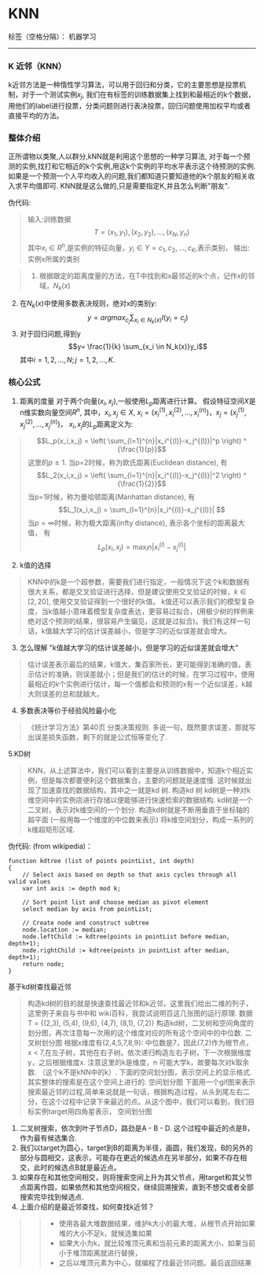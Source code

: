 # KNN

标签（空格分隔）： 机器学习

---

### K 近邻（KNN）
k近邻方法是一种惰性学习算法，可以用于回归和分类，它的主要思想是投票机制，对于一个测试实例$x_j$, 我们在有标签的训练数据集上找到和最相近的k个数据，用他们的label进行投票，分类问题则进行表决投票，回归问题使用加权平均或者直接平均的方法。

### 整体介绍
正所谓物以类聚,人以群分,kNN就是利用这个思想的一种学习算法, 对于每一个预测的实例,找打和它相近的k个实例,用这k个实例的平均水平表示这个待预测的实例. 如果是一个预测一个人平均收入的问题,我们都知道只要知道他的k个朋友的相关收入求平均值即可. KNN就是这么做的,只是需要指定K,并且怎么判断"朋友".

伪代码:
> 输入:训练数据 $$T={(x_1,y_1),(x_2,y_2),...,(x_N,y_n)}$$ 其中$x_i \in R^n$,是实例的特征向量，$y_i \in Y = {c_1,c_2,...,c_K}$,表示类别，
输出: 实例x所属的类别

>1. 根据跟定的距离度量的方法，在T中找到和x最邻近的k个点，记作x的邻域，$N_k(x)$
2. 在$N_k(x)$中使用多数表决规则，绝对x的类别y: $$y=argmax_{c_j} \sum_{x_i \in N_k(x)}I(y_i=c_j)$$
3. 对于回归问题,得到y $$y= \frac{1}{k} \sum_{x_i \in N_k(x)}y_i$$ 其中$i=1,2,...,N; j=1,2,...,K$.



### 核心公式
1. 距离的度量
对于两个向量$(x_i, x_j)$,一般使用$L_p$距离进行计算。 假设特征空间$X$是n维实数向量空间$R^n$, 其中，$x_i,x_j \in X$, $x_i=(x_i^{(1)},x_i^{(2)},...,x_i^{(n)})，x_j=(x_j^{(1)},x_j^{(2)},...,x_j^{(n)})$，
$x_i,x_j$的$L_p$距离定义为:
> $$L_p(x_i,x_j) = \left( \sum_{l=1}^{n}|x_i^{(l)}-x_j^{(l)}|^p \right) ^ {\frac{1}{p}}$$ 
 这里的$p \geq 1$. 当p=2时候，称为欧氏距离(Euclidean distance), 有 $$L_2(x_i,x_j) = \left( \sum_{l=1}^{n}|x_i^{(l)}-x_j^{(l)}|^2 \right) ^ {\frac{1}{2}}$$ 当p=1时候，称为曼哈顿距离(Manhattan distance), 有 $$L_1(x_i,x_j) = \sum_{l=1}^{n}|x_i^{(l)}-x_j^{(l)}| $$ 当$p=\infty$时候，称为极大距离(infty distance), 表示各个坐标的距离最大值， 有 $$L_p(x_i,x_j) = \max_{l}{n}|x_i^{(l)}-x_j^{(l)}|$$

2. k值的选择
> KNN中的k是一个超参数，需要我们进行指定，一般情况下这个k和数据有很大关系，都是交叉验证进行选择，但是建议使用交叉验证的时候，$k \in [2,20]$, 使用交叉验证得到一个很好的k值。
k值还可以表示我们的模型复杂度，当k值越小意味着模型复杂度表达，更容易过拟合，(用极少树的样例来绝对这个预测的结果，很容易产生偏见，这就是过拟合)。我们有这样一句话，k值越大学习的估计误差越小，但是学习的近似误差就会增大。

3. 怎么理解 "k值越大学习的估计误差越小，但是学习的近似误差就会增大"
> 估计误差表示最后的结果，k值大，集百家所长，更可能得到准确的值，表示估计的准确，则误差就小；但是我们的估计的时候，在学习过程中，使用最相近的k个实例进行估计，每一个值都会和预测的x有一个近似误差，k越大则误差的总和就越大。

4. 多数表决等价于经验风险最小化
>《统计学习方法》第40页 分类决策规则. 多说一句，既然要求误差，那就写出误差损失函数，剩下的就是公式恒等变化了.

5.KD树
> KNN，从上述算法中，我们可以看到主要是从训练数据中，知道k个相近实例，但是每次都要便利这个数据集合，主要的问题就是速度慢. 这时候就出现了加速查找的数据结构，其中之一就是kd 树.
构造kd 树
kd树是一种对k维空间中的实例店进行存储以便能够进行快速检索的数据结构. kd树是一个二叉树，表示对k维空间的一个划分. 构造kd树就是不断用垂直于坐标轴的超平面 (一般用每一个维度的中位数来表示) 将k维空间划分，构成一系列的k维超矩形区域.

伪代码: (from wikipedia)：
```
function kdtree (list of points pointList, int depth)
{
    // Select axis based on depth so that axis cycles through all valid values
    var int axis := depth mod k;
        
    // Sort point list and choose median as pivot element
    select median by axis from pointList;
        
    // Create node and construct subtree
    node.location := median;
    node.leftChild := kdtree(points in pointList before median, depth+1);
    node.rightChild := kdtree(points in pointList after median, depth+1);
    return node;
} 
```
基于kd树查找最近邻
> 构造kd树的目的就是快速查找最近邻和k近邻，这里我们给出二维的列子，这里例子来自与书中和 wiki百科，我尝试说明百这几张图的运行原理.
数据 T = {(2,3), (5,4), (9,6), (4,7), (8,1), (7,2)}
构造kd树，二叉树和空间角度的划分图，再次注意每一次用的这个维度对应的所有这个空间中的中位数.
二叉树划分图 根据x维度有{2,4,5,7,8,9}: 中位数是7，因此(7,2)作为根节点，x < 7,在左子树，其他在右子树。依次递归构造左右子树，下一次根据维度y，之后根据维度x. 注意这里的k是维度，n 可能大学k，故要每次对k取余数. （这个k不是kNN中的k）.
下面的空间划分图，表示空间上的显示格式. 其实整体的搜索是在这个空间上进行的.
空间划分图
下面用一个gif图来表示搜索最近邻的过程,简单来说就是一句话，根据构造过程，从头到尾左右二分，在这个过程中记录下来最近的点。从这个图中，我们可以看到，我们目标实例target用四角星表示，
空间划分图
1. 二叉树搜索，依次到叶子节点D，路劲是A - B - D. 这个过程中最近的点是B，作为最有候选集合.
2. 我们以target为圆心，target到B的距离为半径，画圆，我们发现，B的另外的部分与圆相交，这表示，可能存在更近的候选点在另半部分，如果不存在相交，此时的候选点B就是最近点。
3. 如果存在和其他空间相交，则将搜索空间上升为其父节点，用target和其父节点距离作圆，如果依然和其他空间相交，继续回溯搜索，直到不想交或者全部搜索完毕找到候选点.
4. 上面介绍的是最近邻查找，如何查找k近邻？
>> + 使用各最大堆数据结果，维护k大小的最大堆，从根节点开始如果堆的大小不足k，就候选集如果
>> + 如果大小为k，就比较堆顶元素和当前元素的距离大小，如果当前小于堆顶距离就进行替换，
>> + 之后以堆顶元素为中心，就编程了找最近邻问题。最后返回结果


